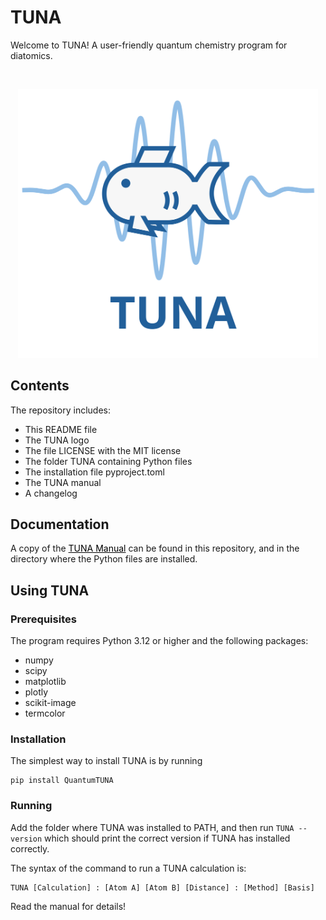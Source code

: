 # TUNA

Welcome to TUNA! A user-friendly quantum chemistry program for diatomics.

<br>
<p align="center"><img src="TUNA Logo.svg" alt="Fish swimming through a wavepacket" width=480 /></p>

## Contents

The repository includes:

* This README file
* The TUNA logo
* The file LICENSE with the MIT license
* The folder TUNA containing Python files
* The installation file pyproject.toml
* The TUNA manual
* A changelog

## Documentation

A copy of the <a href="./TUNA%20Manual.pdf" style="color:black;">TUNA Manual</a> can be found in this repository, and in the directory where the Python files are installed.

## Using TUNA

### Prerequisites
The program requires Python 3.12 or higher and the following packages:

* numpy
* scipy
* matplotlib
* plotly
* scikit-image
* termcolor

### Installation

The simplest way to install TUNA is by running

```
pip install QuantumTUNA
```

### Running

Add the folder where TUNA was installed to PATH, and then run ```TUNA --version``` which should print the correct version if TUNA has installed correctly.

The syntax of the command to run a TUNA calculation is:

```
TUNA [Calculation] : [Atom A] [Atom B] [Distance] : [Method] [Basis]
```

Read the manual for details!
